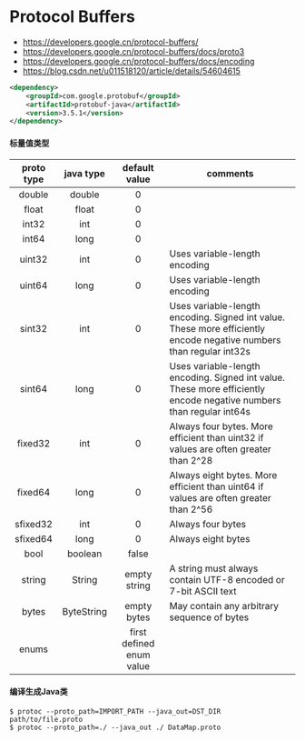 # Protocol Buffers

- <https://developers.google.cn/protocol-buffers/>
- <https://developers.google.cn/protocol-buffers/docs/proto3>
- <https://developers.google.cn/protocol-buffers/docs/encoding>
- <https://blog.csdn.net/u011518120/article/details/54604615>

```xml
<dependency>
    <groupId>com.google.protobuf</groupId>
    <artifactId>protobuf-java</artifactId>
    <version>3.5.1</version>
</dependency>
```

#### 标量值类型
| proto type | java type | default value | comments |
| :---: | :---: | :---: | --- |
| double | double | 0 |
| float | float | 0 |
| int32 | int | 0 |
| int64 | long | 0 |
| uint32 | int | 0 | Uses variable-length encoding |
| uint64 | long | 0 | Uses variable-length encoding |
| sint32 | int | 0 | Uses variable-length encoding. Signed int value. These more efficiently encode negative numbers than regular int32s |
| sint64 | long | 0 | Uses variable-length encoding. Signed int value. These more efficiently encode negative numbers than regular int64s |
| fixed32 | int | 0 | Always four bytes. More efficient than uint32 if values are often greater than 2^28 |
| fixed64 | long | 0 | Always eight bytes. More efficient than uint64 if values are often greater than 2^56 |
| sfixed32 | int | 0 | Always four bytes |
| sfixed64 | long | 0 | Always eight bytes |
| bool | boolean | false |
| string | String | empty string | A string must always contain UTF-8 encoded or 7-bit ASCII text |
| bytes | ByteString | empty bytes | May contain any arbitrary sequence of bytes |
| enums |  | first defined enum value |

#### 编译生成Java类
```
$ protoc --proto_path=IMPORT_PATH --java_out=DST_DIR path/to/file.proto
$ protoc --proto_path=./ --java_out ./ DataMap.proto
```